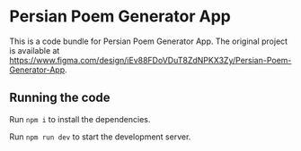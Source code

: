 
  # Persian Poem Generator App

  This is a code bundle for Persian Poem Generator App. The original project is available at https://www.figma.com/design/iEv88FDoVDuT8ZdNPKX3Zy/Persian-Poem-Generator-App.

  ## Running the code

  Run `npm i` to install the dependencies.

  Run `npm run dev` to start the development server.
  